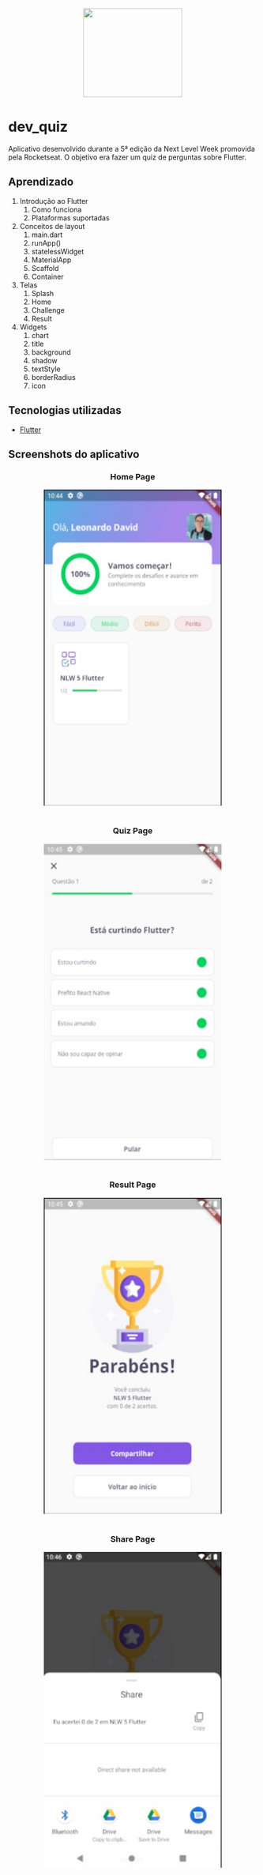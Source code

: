 <p align='center' 
style='
display:flex; 
justify-content: center; 
align-items: center;'
>
    <img src="https://media.giphy.com/media/LmNwrBhejkK9EFP504/giphy.gif" width=200 height=180 style='margin: 4px'/>
    
</p>

# dev_quiz

Aplicativo desenvolvido durante a 5ª edição da Next Level Week promovida pela Rocketseat.
O objetivo era fazer um quiz de perguntas sobre Flutter.

## Aprendizado
1. Introdução ao Flutter
    1. Como funciona
    2. Plataformas suportadas
2. Conceitos de layout
    1. main.dart
    2. runApp()
    3. statelessWidget
    4. MaterialApp
    5. Scaffold
    6. Container
3. Telas
    1. Splash
    2. Home
    3. Challenge
    4. Result
4. Widgets
    1. chart
    2. title
    3. background
    4. shadow
    5. textStyle
    6. borderRadius
    7. icon
## Tecnologias utilizadas
- [Flutter](https://flutter.dev/)

## Screenshots do aplicativo
<div align='center'>
    <h3>Home Page</h3>
    <img src="assets/images/prints/home_page.jpeg" width=360 height=640 style='margin-bottom:15px'/>
    <h3>Quiz Page</h3>
    <img src="assets/images/prints/quiz_page.jpeg" width=360 height=640 style='margin-bottom:15px'/>
    <h3>Result Page</h3>
    <img src="assets/images/prints/trophy.jpeg" width=360 height=640 style='margin-bottom:15px'/>
    <h3>Share Page</h3>
    <img src="assets/images/prints/share_page.jpeg" width=360 height=640 style='margin-bottom:15px'/>
</div>
